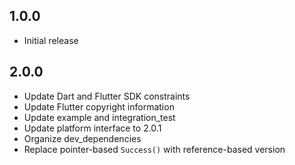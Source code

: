## 1.0.0

* Initial release

## 2.0.0

* Update Dart and Flutter SDK constraints
* Update Flutter copyright information
* Update example and integration_test
* Update platform interface to 2.0.1
* Organize dev_dependencies
* Replace pointer-based `Success()` with reference-based version
